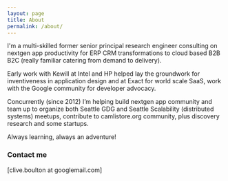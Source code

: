 ```yaml
---
layout: page
title: About
permalink: /about/
---
```

I'm a multi-skilled former senior principal research engineer consulting on nextgen app productivity for ERP CRM transformations to cloud based B2B B2C (really familiar catering from demand to delivery).

Early work with Kewill at Intel and HP helped lay the groundwork for inventiveness in application design and at Exact for world scale SaaS, work with the Google community for developer advocacy. 

Concurrently (since 2012) I’m helping build nextgen app community and team up to organize both Seattle GDG and Seattle Scalability (distributed systems) meetups, contribute to camlistore.org community, plus discovery research and some startups.

Always learning, always an adventure!

### Contact me

[clive.boulton at googlemail.com]
